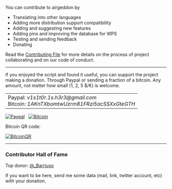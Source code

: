 You can contribute to airgeddon by

- Translating into other languages
- Adding more distribution support compatibility
- Adding and suggesting new features
- Adding pins and improving the database for WPS
- Testing and sending feedback
- Donating

Read the [Contributing File] for more details on the process of project collaborating and on our code of conduct.

***

If you enjoyed the script and found it useful, you can support the project making a donation. Through Paypal or sending a fraction of a bitcoin. Any amount, not matter how small (1, 2, 5 $/€) is welcome.

<table>
  <tr>
    <td>
      Paypal: <em>v1s1t0r.1s.h3r3&#64;gmail.com</em> <br/>
      Bitcoin: <em>1AKnTXbomtwUzrm81FRzi5acSSXxGteGTH</em>
    </td>
  </tr>
</table>

[![Paypal][Paypal]](https://www.paypal.com/cgi-bin/webscr?cmd=_s-xclick&hosted_button_id=7ELM486P7XKKG)
&nbsp;
[![Bitcoin][Bitcoin]](https://blockchain.info/address/1AKnTXbomtwUzrm81FRzi5acSSXxGteGTH)

Bitcoin QR code:

[![BitcoinQR][BitcoinQR]](https://blockchain.info/address/1AKnTXbomtwUzrm81FRzi5acSSXxGteGTH)

***

### Contributor Hall of Fame

Top donor: [@_Barriuso](https://twitter.com/_Barriuso)

If you want to be here, send me some data (mail, link, twitter account, etc) with your donation.

<!-- Images -->
[Paypal]: https://raw.githubusercontent.com/v1s1t0r1sh3r3/airgeddon/master/imgs/banners/paypal_donate.png "Show me the money!"
[Bitcoin]: https://raw.githubusercontent.com/v1s1t0r1sh3r3/airgeddon/master/imgs/banners/bitcoin_donate.png "Show me the money!"
[BitcoinQR]: https://raw.githubusercontent.com/v1s1t0r1sh3r3/airgeddon/master/imgs/banners/bitcoin_qr.png "Show me the money!"

[Contributing File]: https://github.com/v1s1t0r1sh3r3/airgeddon/blob/master/CONTRIBUTING.md